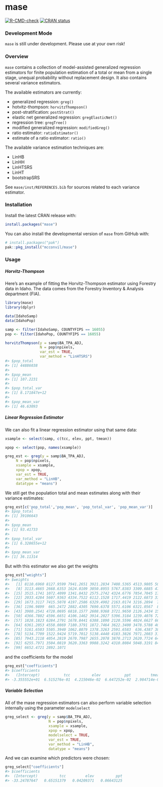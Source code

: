 
# mase

<!-- README.md is generated from README.Rmd. Please edit that file -->

<!-- badges: start -->
[![R-CMD-check](https://github.com/mcconvil/mase/actions/workflows/R-CMD-check.yaml/badge.svg)](https://github.com/mcconvil/mase/actions/workflows/R-CMD-check.yaml)
[![CRAN
status](https://www.r-pkg.org/badges/version/mase)](https://CRAN.R-project.org/package=mase)
<!-- badges: end -->

### Development Mode

`mase` is still under development. Please use at your own risk!

### Overview

`mase` contains a collection of model-assisted generalized regression
estimators for finite population estimation of a total or mean from a
single stage, unequal probability without replacement design. It also
contains several variance estimators.

The available estimators are currently:

- generalized regression: `greg()`
- hotvitz-thompson: `horvitzThompson()`
- post-stratification: `postStrat()`
- elastic net generalized regression: `gregElasticNet()`
- regression tree: `gregTree()`
- modified generalized regression: `modifiedGreg()`
- ratio estimator: `ratioEstimator()`
- estimate of a ratio estimator: `ratio()`

The available variance estimation techniques are:

- LinHB
- LinHH
- LinHTSRS
- LinHT
- bootstrapSRS

See `mase/inst/REFERENCES.bib` for sources related to each variance
estimator.

### Installation

Install the latest CRAN release with:

``` r
install.packages("mase")
```

You can also install the developmental version of `mase` from GitHub
with:

``` r
# install.packages("pak")
pak::pkg_install("mcconvil/mase")
```

### Usage

##### Horvitz-Thompson

Here’s an example of fitting the Horvitz-Thompson estimator using
Forestry data in Idaho. The data comes from the Forestry Inventory &
Analysis department (FIA).

``` r
library(mase)
library(dplyr)

data(IdahoSamp)
data(IdahoPop)

samp <- filter(IdahoSamp, COUNTYFIPS == 16055) 
pop <- filter(IdahoPop, COUNTYFIPS == 16055) 

horvitzThompson(y = samp$BA_TPA_ADJ,
                N = pop$npixels,
                var_est = TRUE,
                var_method = "LinHTSRS")
#> $pop_total
#> [1] 44886038
#> 
#> $pop_mean
#> [1] 107.2231
#> 
#> $pop_total_var
#> [1] 8.171847e+12
#> 
#> $pop_mean_var
#> [1] 46.63093
```

##### Linear Regression Estimator

We can also fit a linear regression estimator using that same data:

``` r
xsample <- select(samp, c(tcc, elev, ppt, tmean))

xpop <- select(pop, names(xsample))

greg_est <- greg(y = samp$BA_TPA_ADJ,
     N = pop$npixels,
     xsample = xsample,
     xpop = xpop,
     var_est = TRUE,
     var_method = "LinHB",
     datatype = "means")
```

We still get the population total and mean estimates along with their
variance estimates:

``` r
greg_est[c('pop_total','pop_mean', 'pop_total_var', 'pop_mean_var')]
#> $pop_total
#> [1] 39106643
#> 
#> $pop_mean
#> [1] 93.41733
#> 
#> $pop_total_var
#> [1] 6.328655e+12
#> 
#> $pop_mean_var
#> [1] 36.11314
```

But with this estimator we also get the weights

``` r
greg_est["weights"]
#> $weights
#>   [1] 8110.6960 8127.9599 7941.2651 3921.2834 7408.5365 4513.9805 5072.4347
#>   [8] 3113.4665 2668.6353 1624.0109 3050.8955 5767.8383 3309.6885 4758.3397
#>  [15] 3515.1741 1072.4099 1341.8432 2575.2742 4324.6776 7854.7045 1764.1326
#>  [22] 2033.4284 5607.9363 4334.7522 6112.1528 1717.4419 2122.6873 3394.7071
#>  [29] 1673.3117 7415.5078 4197.2586 6329.4902 2163.0174 3216.2894  738.0286
#>  [36] 1196.9899  665.2472 2882.4305 7690.6378 5571.6106 6321.0567  883.0485
#>  [43] 3980.2541 4728.0695 6818.1577 2608.9368 3721.9650 2126.2434 1576.9905
#>  [50] 4366.7802 4596.6651 4106.1462 3914.2027 5396.3184 1239.4076 7226.7119
#>  [57] 1828.1823 6284.2791 1678.8441 6388.1890 2120.5596 4024.6627 6659.0981
#>  [64] 6361.2053 4558.0869 7180.3791 1872.7464 3622.3400 3478.5788 4049.6881
#>  [71] 5161.6503 5505.3940 1062.8079 1378.3263 2591.6583  636.4387 3864.2963
#>  [78] 5134.7709 1522.9424 5719.7012 5138.4440 4183.3826 7971.2083 3122.3592
#>  [85] 7943.2118 4054.2819 2670.7987 2655.2078 3870.2713 2620.7724 6439.1774
#>  [92] 6255.7971 3504.0819 3620.3363 9988.3242 4310.8084 5048.3191 8485.6856
#>  [99] 6652.4721 2892.1071
```

and the coefficients for the model

``` r
greg_est["coefficients"]
#> $coefficients
#>   (Intercept)           tcc          elev           ppt         tmean 
#> -3.355552e+01  6.515276e-01  4.215046e-02  6.647252e-02  2.984714e-04
```

##### Variable Selection

All of the mase regression estimators can also perform variable
selection internally using the parameter `modelselect`

``` r
greg_select <- greg(y = samp$BA_TPA_ADJ,
                    N = pop$npixels,
                    xsample = xsample,
                    xpop = xpop,
                    modelselect = TRUE,
                    var_est = TRUE,
                    var_method = "LinHB",
                    datatype = "means")
```

And we can examine which predictors were chosen:

``` r
greg_select["coefficients"]
#> $coefficients
#>  (Intercept)          tcc         elev          ppt 
#> -33.24787647   0.65151379   0.04209371   0.06643125
```
